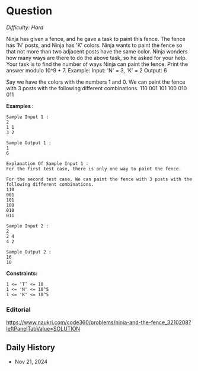 # Question 

_Difficulty: Hard_

Ninja has given a fence, and he gave a task to paint this fence. The fence has 'N' posts, and Ninja has 'K' colors. Ninja wants to paint the fence so that not more than two adjacent posts have the same color.
Ninja wonders how many ways are there to do the above task, so he asked for your help.
Your task is to find the number of ways Ninja can paint the fence. Print the answer modulo 10^9 + 7.
Example:
Input: 'N' = 3, 'K' = 2
Output: 6

Say we have the colors with the numbers 1 and 0. We can paint the fence with 3 posts with the following different combinations.
110
001
101
100
010
011

**Examples :**
```
Sample Input 1 :
2
1 1
3 2

Sample Output 1 :
1
6

Explanation Of Sample Input 1 :
For the first test case, there is only one way to paint the fence. 

For the second test case, We can paint the fence with 3 posts with the following different combinations.
110
001
101
100
010
011

Sample Input 2 :
2
2 4
4 2

Sample Output 2 :
16
10
```

**Constraints:**
```
1 <= ‘T’ <= 10
1 <= 'N' <= 10^5
1 <= 'K' <= 10^5
```

### Editorial
https://www.naukri.com/code360/problems/ninja-and-the-fence_3210208?leftPanelTabValue=SOLUTION

## Daily History
- Nov 21, 2024